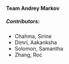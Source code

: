 #### Team Andrey Markov

##### Contributors:

- Chahma, Sirine
- Dimri, Aakanksha
- Solomon, Samantha
- Zhang, Roc

